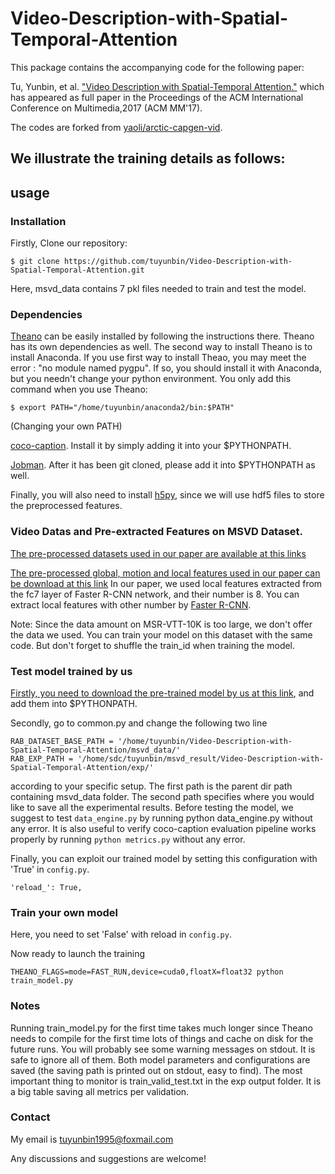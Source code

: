# Video-Description-with-Spatial-Temporal-Attention
This package contains the accompanying code for the following paper:

Tu, Yunbin, et al. ["Video Description with Spatial-Temporal Attention."](http://delivery.acm.org/10.1145/3130000/3123354/p1014-tu.pdf?ip=58.60.1.113&id=3123354&acc=ACTIVE%20SERVICE&key=BF85BBA5741FDC6E%2E0871A888CCEFF346%2EE1B7C59A421B1D76%2E4D4702B0C3E38B35&__acm__=1524795092_f95c862de249b8599ebe872d9bfe4c2d) which has appeared as full paper in the Proceedings of the ACM International Conference on Multimedia,2017 (ACM MM'17).

The codes are forked from [yaoli/arctic-capgen-vid](https://github.com/yaoli/arctic-capgen-vid).

## We illustrate the training details as follows:

## usage

### Installation

Firstly, Clone our repository:
```
$ git clone https://github.com/tuyunbin/Video-Description-with-Spatial-Temporal-Attention.git
```

Here, msvd_data contains 7 pkl files needed to train and test the model.
### Dependencies

[Theano](http://deeplearning.net/software/theano/install.html) can be easily installed by following the instructions there. Theano has its own dependencies as well. The second way to install Theano is to install Anaconda. If you use first way to install Theao, you may meet the error : "no module named pygpu". If so, you should install it with Anaconda, but you needn't change your python environment. You only add this command when you use Theano:
```
$ export PATH="/home/tuyunbin/anaconda2/bin:$PATH"
```
(Changing your own PATH)

[coco-caption](https://github.com/tylin/coco-caption). Install it by simply adding it into your $PYTHONPATH.

[Jobman](http://deeplearning.net/software/jobman/install.html). After it has been git cloned, please add it into $PYTHONPATH as well.

Finally, you will also need to install [h5py](https://pypi.org/project/h5py/), since we will use hdf5 files to store the preprocessed features.

### Video Datas and Pre-extracted Features on MSVD Dataset.

[The pre-processed datasets used in our paper are available at this links](http://www.multcloud.com/share/050e69cd-cab9-4ba3-a671-ed459341ab41)

[The pre-processed global, motion and local features used in our paper can be download at this link](http://www.multcloud.com/share/21a1a8c8-f2df-4a68-8e6b-9be1c6f8d669)
In our paper, we used local features extracted from the fc7 layer of Faster R-CNN network, and their number is 8. You can extract local features with other number by [Faster R-CNN](https://github.com/rbgirshick/py-faster-rcnn).

Note: Since the data amount on MSR-VTT-10K is too large, we don't offer the data we used. You can train your model on this dataset with the same code. But don't forget to shuffle the train_id when training the model. 

### Test model trained by us

[Firstly, you need to download the pre-trained model by us at this link](), and add them into $PYTHONPATH. 

Secondly, go to common.py and change the following two line 
```
RAB_DATASET_BASE_PATH = '/home/tuyunbin/Video-Description-with-Spatial-Temporal-Attention/msvd_data/' 
RAB_EXP_PATH = '/home/sdc/tuyunbin/msvd_result/Video-Description-with-Spatial-Temporal-Attention/exp/' 
```
according to your specific setup. The first path is the parent dir path containing msvd_data folder. The second path specifies where you would like to save all the experimental results.
Before testing the model, we suggest to test ```data_engine.py``` by running python data_engine.py without any error.
It is also useful to verify coco-caption evaluation pipeline works properly by running ```python metrics.py``` without any error.

Finally, you can exploit our trained model by setting this configuration with 'True' in ```config.py```.
```
'reload_': True,
```

### Train your own model
Here, you need to set 'False' with reload in ```config.py```.

Now ready to launch the training
```
THEANO_FLAGS=mode=FAST_RUN,device=cuda0,floatX=float32 python train_model.py
```

### Notes

Running train_model.py for the first time takes much longer since Theano needs to compile for the first time lots of things and cache on disk for the future runs. You will probably see some warning messages on stdout. It is safe to ignore all of them. Both model parameters and configurations are saved (the saving path is printed out on stdout, easy to find). The most important thing to monitor is train_valid_test.txt in the exp output folder. It is a big table saving all metrics per validation. 

### Contact
My email is tuyunbin1995@foxmail.com

Any discussions and suggestions are welcome!
